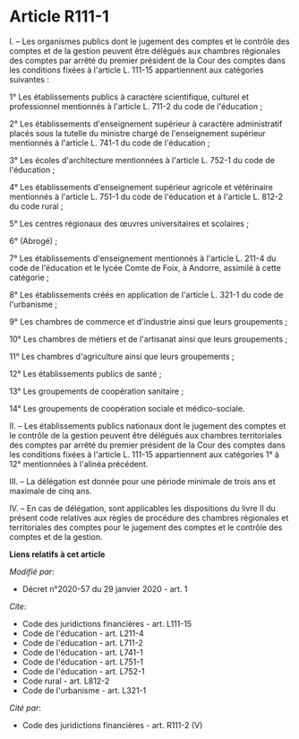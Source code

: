 # Article R111-1

I. – Les organismes publics dont le jugement des comptes et le contrôle des comptes et de la gestion peuvent être délégués
aux chambres régionales des comptes par arrêté du premier président de la Cour des comptes dans les conditions fixées à
l'article L. 111-15 appartiennent aux catégories suivantes :

1° Les établissements publics à caractère scientifique, culturel et professionnel mentionnés à l'article L. 711-2 du code de
l'éducation ;

2° Les établissements d'enseignement supérieur à caractère administratif placés sous la tutelle du ministre chargé de
l'enseignement supérieur mentionnés à l'article L. 741-1 du code de l'éducation ;

3° Les écoles d'architecture mentionnées à l'article L. 752-1 du code de l'éducation ;

4° Les établissements d'enseignement supérieur agricole et vétérinaire mentionnés à l'article L. 751-1 du code de l'éducation
et à l'article L. 812-2 du code rural ;

5° Les centres régionaux des œuvres universitaires et scolaires ;

6° (Abrogé) ;

7° Les établissements d'enseignement mentionnés à l'article L. 211-4 du code de l'éducation et le lycée Comte de Foix, à
Andorre, assimilé à cette catégorie ;

8° Les établissements créés en application de l'article L. 321-1 du code de l'urbanisme ;

9° Les chambres de commerce et d'industrie ainsi que leurs groupements ;

10° Les chambres de métiers et de l'artisanat ainsi que leurs groupements ;

11° Les chambres d'agriculture ainsi que leurs groupements ;

12° Les établissements publics de santé ;

13° Les groupements de coopération sanitaire ;

14° Les groupements de coopération sociale et médico-sociale.

II. – Les établissements publics nationaux dont le jugement des comptes et le contrôle de la gestion peuvent être délégués
aux chambres territoriales des comptes par arrêté du premier président de la Cour des comptes dans les conditions fixées à
l'article L. 111-15 appartiennent aux catégories 1° à 12° mentionnées à l'alinéa précédent.

III. – La délégation est donnée pour une période minimale de trois ans et maximale de cinq ans.

IV. – En cas de délégation, sont applicables les dispositions du livre II du présent code relatives aux règles de procédure
des chambres régionales et territoriales des comptes pour le jugement des comptes et le contrôle des comptes et de la
gestion.

**Liens relatifs à cet article**

_Modifié par_:

  - Décret n°2020-57 du 29 janvier 2020 - art. 1

_Cite_:

  - Code des juridictions financières - art. L111-15
  - Code de l'éducation - art. L211-4
  - Code de l'éducation - art. L711-2
  - Code de l'éducation - art. L741-1
  - Code de l'éducation - art. L751-1
  - Code de l'éducation - art. L752-1
  - Code rural - art. L812-2
  - Code de l'urbanisme - art. L321-1

_Cité par_:

  - Code des juridictions financières - art. R111-2 (V)
